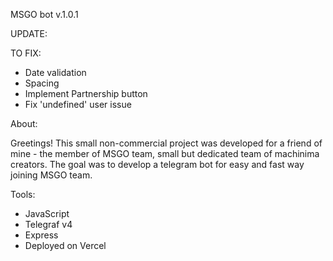 MSGO bot v.1.0.1


UPDATE:

TO FIX:

- Date validation
- Spacing
- Implement Partnership button
- Fix 'undefined' user issue

About:

Greetings!
This small non-commercial project was developed for a friend of mine - the member of MSGO team,
small but dedicated team of machinima creators.
The goal was to develop a telegram bot for easy and fast way joining MSGO team.

Tools:

- JavaScript
- Telegraf v4
- Express
- Deployed on Vercel
